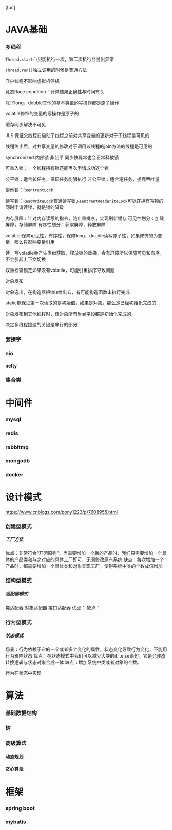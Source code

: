 [toc]

# JAVA基础

### 多线程

`Thread.start()`只能执行一次，第二次执行会抛出异常

`Thread.run()`独立调用的时候是普通方法

守护线程不影响虚拟机停机

竞态Race condition：计算结果正确性与时间有关

除了long，double其他的基本类型的写操作都是原子操作

volatile修饰的变量的写操作是原子的

缓存同步解决不可见

JLS 保证父线程在启动子线程之前对共享变量的更新对于子线程是可见的

线程终止后，对共享变量的修改对于调用该线程的join方法的线程是可见的

synchronized 内部锁 非公平 同步快异常也会正常释放锁

可重入锁：一个线程持有锁还能再次申请成功这个锁

公平锁：适合长任务，保证任务能够执行
非公平锁：适合短任务，提高吞吐量

排他锁：`ReentrantLock`

读写锁：`ReadWriteLock`普通读写锁,`ReentrantReadWriteLock`可以在拥有写锁的同时申请读锁，就是锁的降级

内存屏障：针对内存读写的指令，防止重排序，实现刷新缓存
可见性划分：加载屏障，存储屏障
有序性划分：获取屏障，释放屏障

volatile:保障可见性，有序性，保障long，double读写原子性，如果修饰的为变量，那么只影响变量引用

读，写volatile会产生类似获取，释放锁的效果，会有屏障所以保障可见和有序，不会引起上下文切换

双重检查锁定如果没有volatile，可能引重排序导致问题

对象发布

对象逸出，在构造器把this给出去，有可能构造函数未执行完成

static能保证第一次读取的是初始值，如果是对象，那么是已经初始化完成的

对象发布到其他线程时，该对象所有final字段都是初始化完成的

决定多线程提速的关键是串行的部分



### 套接字

### nio

#### netty

### 集合类

# 中间件

### mysql

### redis

### rabbitmq

### mongodb

### docker

# 设计模式

https://www.cnblogs.com/pony1223/p/7608955.html

### 创建型模式

##### 工厂方法

优点：非常符合“开闭原则”，当需要增加一个新的产品时，我们只需要增加一个具体的产品类和与之对应的具体工厂即可，无须修改原有系统
缺点：每次增加一个产品时，都需要增加一个具体类和对象实现工厂，使得系统中类的个数成倍增加

### 结构型模式

##### 适配器模式
类适配器
对象适配器
接口适配器
优点：
缺点：

### 行为型模式

##### 状态模式

场景：行为依赖于它的一个或者多个变化的属性，状态变化导致行为变化，不能用行为影响状态
优点：在状态模式中我们可以减少大块的if…else语句，它是允许态转换逻辑与状态对象合成一体
缺点：增加系统中类或者对象的个数。

行为在状态中实现

# 算法

### 基础数据结构

### 树

### 高级算法

#### 动态规划

#### 贪心算法

# 框架

### spring boot

### mybatis

### 

